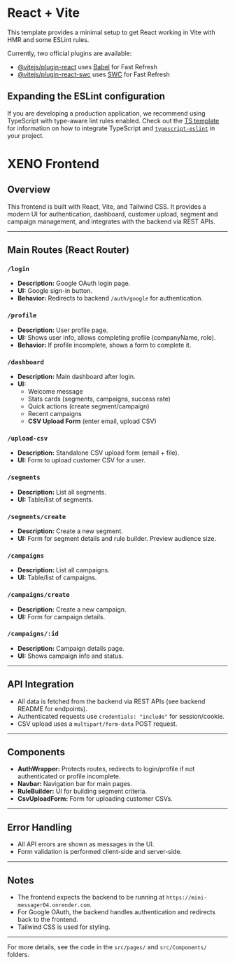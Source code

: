 # React + Vite

This template provides a minimal setup to get React working in Vite with HMR and some ESLint rules.

Currently, two official plugins are available:

- [@vitejs/plugin-react](https://github.com/vitejs/vite-plugin-react/blob/main/packages/plugin-react) uses [Babel](https://babeljs.io/) for Fast Refresh
- [@vitejs/plugin-react-swc](https://github.com/vitejs/vite-plugin-react/blob/main/packages/plugin-react-swc) uses [SWC](https://swc.rs/) for Fast Refresh

## Expanding the ESLint configuration

If you are developing a production application, we recommend using TypeScript with type-aware lint rules enabled. Check out the [TS template](https://github.com/vitejs/vite/tree/main/packages/create-vite/template-react-ts) for information on how to integrate TypeScript and [`typescript-eslint`](https://typescript-eslint.io) in your project.

# XENO Frontend

## Overview
This frontend is built with React, Vite, and Tailwind CSS. It provides a modern UI for authentication, dashboard, customer upload, segment and campaign management, and integrates with the backend via REST APIs.

---

## Main Routes (React Router)

### `/login`
- **Description:** Google OAuth login page.
- **UI:** Google sign-in button.
- **Behavior:** Redirects to backend `/auth/google` for authentication.

### `/profile`
- **Description:** User profile page.
- **UI:** Shows user info, allows completing profile (companyName, role).
- **Behavior:** If profile incomplete, shows a form to complete it.

### `/dashboard`
- **Description:** Main dashboard after login.
- **UI:**
  - Welcome message
  - Stats cards (segments, campaigns, success rate)
  - Quick actions (create segment/campaign)
  - Recent campaigns
  - **CSV Upload Form** (enter email, upload CSV)

### `/upload-csv`
- **Description:** Standalone CSV upload form (email + file).
- **UI:** Form to upload customer CSV for a user.

### `/segments`
- **Description:** List all segments.
- **UI:** Table/list of segments.

### `/segments/create`
- **Description:** Create a new segment.
- **UI:** Form for segment details and rule builder. Preview audience size.

### `/campaigns`
- **Description:** List all campaigns.
- **UI:** Table/list of campaigns.

### `/campaigns/create`
- **Description:** Create a new campaign.
- **UI:** Form for campaign details.

### `/campaigns/:id`
- **Description:** Campaign details page.
- **UI:** Shows campaign info and status.

---

## API Integration
- All data is fetched from the backend via REST APIs (see backend README for endpoints).
- Authenticated requests use `credentials: "include"` for session/cookie.
- CSV upload uses a `multipart/form-data` POST request.

---

## Components
- **AuthWrapper:** Protects routes, redirects to login/profile if not authenticated or profile incomplete.
- **Navbar:** Navigation bar for main pages.
- **RuleBuilder:** UI for building segment criteria.
- **CsvUploadForm:** Form for uploading customer CSVs.

---

## Error Handling
- All API errors are shown as messages in the UI.
- Form validation is performed client-side and server-side.

---

## Notes
- The frontend expects the backend to be running at `https://mini-messager04.onrender.com`.
- For Google OAuth, the backend handles authentication and redirects back to the frontend.
- Tailwind CSS is used for styling.

---

For more details, see the code in the `src/pages/` and `src/Components/` folders.
